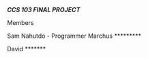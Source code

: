 ***CCS 103 FINAL PROJECT***

Members

Sam Nahutdo - Programmer
Marchus *********

David *******






